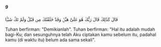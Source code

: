 ##### 9

<span class="ayah">قَالَ كَذَٰلِكَ قَالَ رَبُّكَ هُوَ عَلَىَّ هَيِّنٌۭ وَقَدْ خَلَقْتُكَ مِن قَبْلُ وَلَمْ تَكُ شَيْـًۭٔا</span>

<span class="ayah_translation">Tuhan berfirman: "Demikianlah". Tuhan berfirman: "Hal itu adalah mudah bagi-Ku; dan sesunguhnya telah Aku ciptakan kamu sebelum itu, padahal kamu (di waktu itu) belum ada sama sekali".</span>
